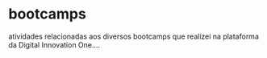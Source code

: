 # bootcamps
atividades relacionadas aos diversos bootcamps que realizei na plataforma da Digital Innovation One....
